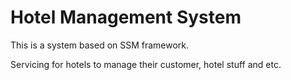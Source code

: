 # Hotel Management System

This is a system based on SSM framework.

Servicing for hotels to manage their customer, hotel stuff and etc.